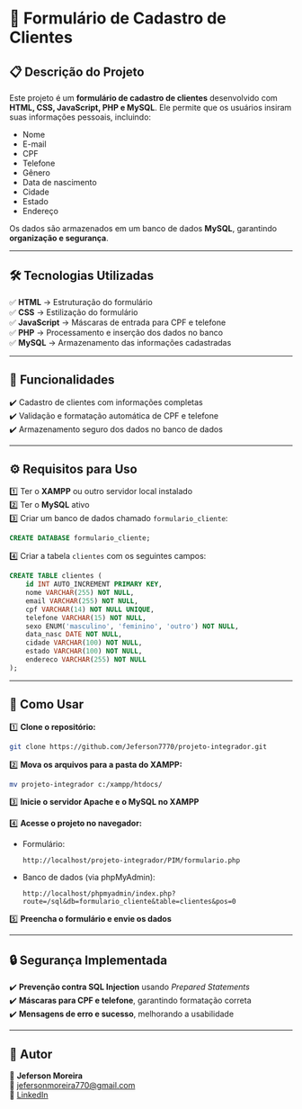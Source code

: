 # 📌 Formulário de Cadastro de Clientes  

## 📋 Descrição do Projeto  

Este projeto é um **formulário de cadastro de clientes** desenvolvido com **HTML, CSS, JavaScript, PHP e MySQL**. Ele permite que os usuários insiram suas informações pessoais, incluindo:  

- Nome  
- E-mail  
- CPF  
- Telefone  
- Gênero  
- Data de nascimento  
- Cidade  
- Estado  
- Endereço  

Os dados são armazenados em um banco de dados **MySQL**, garantindo **organização e segurança**.  

---

## 🛠 Tecnologias Utilizadas  

✅ **HTML** → Estruturação do formulário  
✅ **CSS** → Estilização do formulário  
✅ **JavaScript** → Máscaras de entrada para CPF e telefone  
✅ **PHP** → Processamento e inserção dos dados no banco  
✅ **MySQL** → Armazenamento das informações cadastradas  

---

## 🚀 Funcionalidades  

✔️ Cadastro de clientes com informações completas  
✔️ Validação e formatação automática de CPF e telefone  
✔️ Armazenamento seguro dos dados no banco de dados  

---

## ⚙️ Requisitos para Uso  

1️⃣ Ter o **XAMPP** ou outro servidor local instalado  
2️⃣ Ter o **MySQL** ativo  
3️⃣ Criar um banco de dados chamado `formulario_cliente`:  

```sql
CREATE DATABASE formulario_cliente;
```

4️⃣ Criar a tabela `clientes` com os seguintes campos:  

```sql
CREATE TABLE clientes (
    id INT AUTO_INCREMENT PRIMARY KEY,
    nome VARCHAR(255) NOT NULL,
    email VARCHAR(255) NOT NULL,
    cpf VARCHAR(14) NOT NULL UNIQUE,
    telefone VARCHAR(15) NOT NULL,
    sexo ENUM('masculino', 'feminino', 'outro') NOT NULL,
    data_nasc DATE NOT NULL,
    cidade VARCHAR(100) NOT NULL,
    estado VARCHAR(100) NOT NULL,
    endereco VARCHAR(255) NOT NULL
);
```

---

## 📝 Como Usar  

1️⃣ **Clone o repositório:**  

```sh
git clone https://github.com/Jeferson7770/projeto-integrador.git
```

2️⃣ **Mova os arquivos para a pasta do XAMPP:**  

```sh
mv projeto-integrador c:/xampp/htdocs/
```

3️⃣ **Inicie o servidor Apache e o MySQL no XAMPP**  

4️⃣ **Acesse o projeto no navegador:**  

- Formulário:  
  ```
  http://localhost/projeto-integrador/PIM/formulario.php
  ```
- Banco de dados (via phpMyAdmin):  
  ```
  http://localhost/phpmyadmin/index.php?route=/sql&db=formulario_cliente&table=clientes&pos=0
  ```

5️⃣ **Preencha o formulário e envie os dados**  

---

## 🔒 Segurança Implementada  

✔️ **Prevenção contra SQL Injection** usando *Prepared Statements*  
✔️ **Máscaras para CPF e telefone**, garantindo formatação correta  
✔️ **Mensagens de erro e sucesso**, melhorando a usabilidade  

---

## 📌 Autor  

👤 **Jeferson Moreira**  
📧 [jefersonmoreira770@gmail.com](mailto:jefersonmoreira770@gmail.com)  
🔗 [LinkedIn](https://www.linkedin.com/in/jefersonmoreiradev/)  


